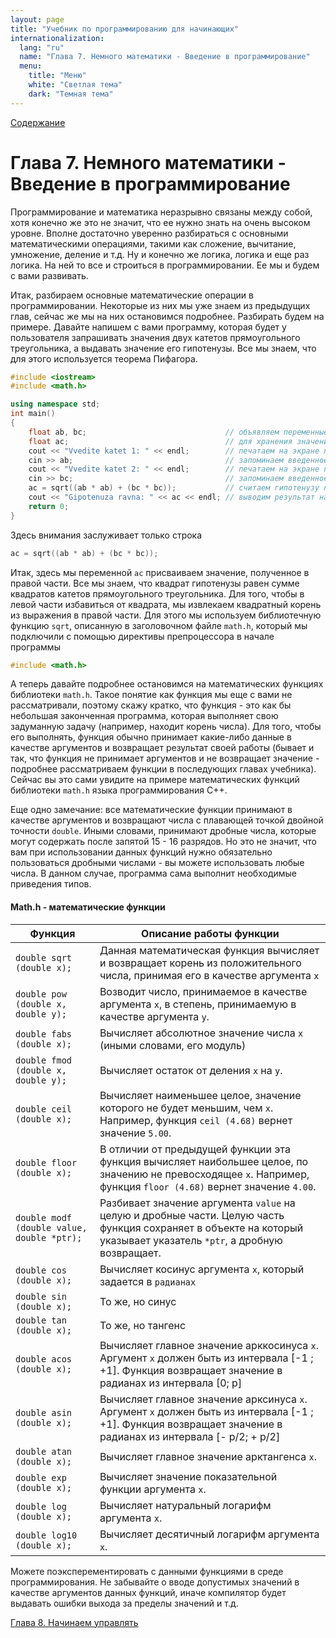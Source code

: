 ```yaml
---
layout: page
title: "Учебник по программированию для начинающих"
internationalization:
  lang: "ru"
  name: "Глава 7. Немного математики - Введение в программирование"
  menu:
    title: "Меню"
    white: "Светлая тема"
    dark: "Темная тема"
---
```


[Содержание](index.md)

# Глава 7. Немного математики - Введение в программирование
Программирование и математика неразрывно связаны между собой, хотя конечно же это не значит, что ее нужно знать на очень высоком уровне. Вполне достаточно уверенно разбираться с основными математическими операциями, такими как сложение, вычитание, умножение, деление и т.д. Ну и конечно же логика, логика и еще раз логика. На ней то все и строиться в программировании. Ее мы и будем с вами развивать.

Итак, разбираем основные математические операции в программировании. Некоторые из них мы уже знаем из предыдущих глав, сейчас же мы на них остановимся подробнее. Разбирать будем на примере. Давайте напишем с вами программу, которая будет у пользователя запрашивать значения двух катетов прямоугольного треугольника, а выдавать значение его гипотенузы. Все мы знаем, что для этого используется теорема Пифагора.

```cpp
#include <iostream>
#include <math.h>

using namespace std;
int main()
{
    float ab, bc;                               // объявляем переменные типа float, для хранения значений катетов
    float ac;                                   // для хранения значения гипотенузы
    cout << "Vvedite katet 1: " << endl;        // печатаем на экране подсказку о вводе
    cin >> ab;                                  // запоминаем введенное значение в переменную ab
    cout << "Vvedite katet 2: " << endl;        // печатаем на экране подсказку о вводе
    cin >> bc;                                  // запоминаем введенное значение в переменную bc
    ac = sqrt((ab * ab) + (bc * bc));           // считаем гипотенузу по формуле
    cout << "Gipotenuza ravna: " << ac << endl; // выводим результат на экран
    return 0;
}
```

Здесь внимания заслуживает только строка

```cpp
ac = sqrt((ab * ab) + (bc * bc));
```

Итак, здесь мы переменной `ac` присваиваем значение, полученное в правой части. Все мы знаем, что квадрат гипотенузы равен сумме квадратов катетов прямоугольного треугольника. Для того, чтобы в левой части избавиться от квадрата, мы извлекаем квадратный корень из выражения в правой части. Для этого мы используем библиотечную функцию `sqrt`, описанную в заголовочном файле `math.h`, который мы подключили с помощью директивы препроцессора в начале программы

```cpp
#include <math.h>
```

А теперь давайте подробнее остановимся на математических функциях библиотеки `math.h`. Такое понятие как функция мы еще с вами не рассматривали, поэтому скажу кратко, что функция - это как бы небольшая законченная программа, которая выполняет свою задуманную задачу (например, находит корень числа). Для того, чтобы его выполнять, функция обычно принимает какие-либо данные в качестве аргументов и возвращает результат своей работы (бывает и так, что функция не принимает аргументов и не возвращает значение - подробнее рассматриваем функции в последующих главах учебника). Сейчас вы это сами увидите на примере математических функций библиотеки `math.h` языка программирования С++.

Еще одно замечание: все математические функции принимают в качестве аргументов и возвращают числа с плавающей точкой двойной точности `double`. Иными словами, принимают дробные числа, которые могут содержать после запятой 15 - 16 разрядов. Но это не значит, что вам при использовании данных функций нужно обязательно пользоваться дробными числами - вы можете использовать любые числа. В данном случае, программа сама выполнит необходимые приведения типов.

#### Math.h - математические функции

| Функция                                    | Описание работы функции                                                                                                                                            |
| ------------------------------------------ | ------------------------------------------------------------------------------------------------------------------------------------------------------------------ |
| `double sqrt (double x);`                  | Данная математическая функция вычисляет и возвращает корень из положительного числа, принимая его в качестве аргумента `х`                                         |
| `double pow (double x, double y);`         | Возводит число, принимаемое в качестве аргумента `х`, в степень, принимаемую в качестве аргумента `y`.                                                             |
| `double fabs (double x);`                  | Вычисляет абсолютное значение числа `х` (иными словами, его модуль)                                                                                                |
| `double fmod (double x, double y);`        | Вычисляет остаток от деления `х` на `y`.                                                                                                                           |
| `double ceil (double x);`                  | Вычисляет наименьшее целое, значение которого не будет меньшим, чем `х`. Например, функция `ceil (4.68)` вернет значение `5.00`.                                   |
| `double floor (double x);`                 | В отличии от предыдущей функции эта функция вычисляет наибольшее целое, по значению не превосходящее `х`. Например, функция `floor (4.68)` вернет значение `4.00`. |
| `double modf (double value, double *ptr);` | Разбивает значение аргумента `value` на целую и дробные части. Целую часть функция сохраняет в объекте на который указывает указатель `*ptr`, а дробную возвращает.|
| `double cos (double x);`                   | Вычисляет косинус аргумента `х`, который задается в `радианах`                                                                                                     |
| `double sin (double x);`                   | То же, но синус                                                                                                                                                    |
| `double tan (double x);`                   | То же, но тангенс                                                                                                                                                  |
| `double acos (double x);`                  | Вычисляет главное значение арккосинуса `х`. Аргумент `х` должен быть из интервала \[-1 ; +1\]. Функция возвращает значение в радианах из интервала \[0; p\]        |
| `double asin (double x);`                  | Вычисляет главное значение арксинуса `х`. Аргумент `х` должен быть из интервала \[-1 ; +1\]. Функция возвращает значение в радианах из интервала \[- p/2; + p/2\]  |
| `double atan (double x);`                  | Вычисляет главное значение арктангенса `х`.                                                                                                                        |
| `double exp (double x);`                   | Вычисляет значение показательной функции аргумента `х`.                                                                                                            |
| `double log (double x);`                   | Вычисляет натуральный логарифм аргумента `х`.                                                                                                                      |
| `double log10 (double x);`                 | Вычисляет десятичный логарифм аргумента `х`.                                                                                                                       |

Можете поэксперементировать с данными функциями в среде программирования. Не забывайте о вводе допустимых значений в качестве аргументов данных функций, иначе компилятор будет выдавать ошибки выхода за пределы значений и т.д.

[Глава 8. Начинаем управлять](chapter-8.md)
